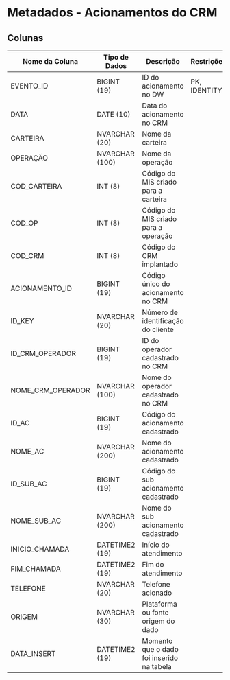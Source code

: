 # Metadados - Acionamentos do CRM

## Colunas

| Nome da Coluna    | Tipo de Dados | Descrição                                                                                     | Restrições    | Relacionamento               |
|-------------------|---------------|-----------------------------------------------------------------------------------------------|---------------|------------------------------|
| EVENTO_ID         | BIGINT (19)   | ID do acionamento no DW                                                                       |PK, IDENTITY   |                              |
| DATA              | DATE (10)     | Data do acionamento no CRM                                                                    |               |                              |
| CARTEIRA          | NVARCHAR (20) | Nome da carteira                                                                              |               |                              |
| OPERAÇÃO          | NVARCHAR (100)| Nome da operação                                                                              |               |                              |
| COD_CARTEIRA      | INT (8)       | Código do MIS criado para a carteira                                                          |               |                              |
| COD_OP            | INT (8)       | Código do MIS criado para a operação                                                          |               |                              |
| COD_CRM           | INT (8)       | Código do CRM implantado                                                                      |               |                              |
| ACIONAMENTO_ID    | BIGINT (19)   | Código único do acionamento no CRM                                                            |               |                              |
| ID_KEY            | NVARCHAR (20) | Número de identificação do cliente |               | CARTEIRA (ID_KEY)            |
| ID_CRM_OPERADOR   | BIGINT (19)   | ID do operador cadastrado no CRM                                                              |               |                              |
| NOME_CRM_OPERADOR | NVARCHAR (100)| Nome do operador cadastrado no CRM                                                            |               |                              |
| ID_AC             | BIGINT (19)   | Código do acionamento cadastrado                                                              |               | DEXPARA (ID_AC)              |
| NOME_AC           | NVARCHAR (200)| Nome do acionamento cadastrado                                                                |               |                              |
| ID_SUB_AC         | BIGINT (19)   | Código do sub acionamento cadastrado                                                          |               |                              |
| NOME_SUB_AC       | NVARCHAR (200)| Nome do sub acionamento cadastrado                                                            |               |                              |
| INICIO_CHAMADA    | DATETIME2 (19)| Início do atendimento                                                                         |               |                              |
| FIM_CHAMADA       | DATETIME2 (19)| Fim do atendimento                                                                            |               |                              |
| TELEFONE          | NVARCHAR (20) | Telefone acionado                                                                             |               |                              |
| ORIGEM            | NVARCHAR (30) | Plataforma ou fonte origem do dado                                                            |               |                              |
| DATA_INSERT       | DATETIME2 (19)| Momento que o dado foi inserido na tabela                                                     |               |                              |
